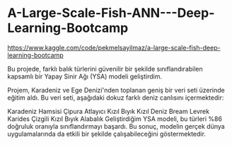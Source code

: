# A-Large-Scale-Fish-ANN---Deep-Learning-Bootcamp

https://www.kaggle.com/code/pekmelsayilmaz/a-large-scale-fish-deep-learning-bootcamp

Bu projede, farklı balık türlerini güvenilir bir şekilde sınıflandırabilen kapsamlı bir Yapay Sinir Ağı (YSA) modeli geliştirdim.

Projem, Karadeniz ve Ege Denizi'nden toplanan geniş bir veri seti üzerinde eğitim aldı. Bu veri seti, aşağıdaki dokuz farklı deniz canlısını içermektedir:

Karadeniz Hamsisi
Çipura
Atlayıcı
Kızıl Bıyık
Kızıl Deniz Bream
Levrek
Karides
Çizgili Kızıl Bıyık
Alabalık
Geliştirdiğim YSA modeli, bu türleri %86 doğruluk oranıyla sınıflandırmayı başardı. Bu sonuç, modelin gerçek dünya uygulamalarında da etkili bir şekilde çalışabileceğini göstermektedir.
